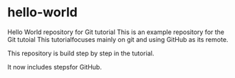 # hello-world
Hello World repository for Git tutorial 
This is an example repository for the Git tutoial 
This tutorialfocuses mainly on git and using GitHub as its remote.

This repository is build step by step in the tutorial.

It now includes stepsfor GitHub.
